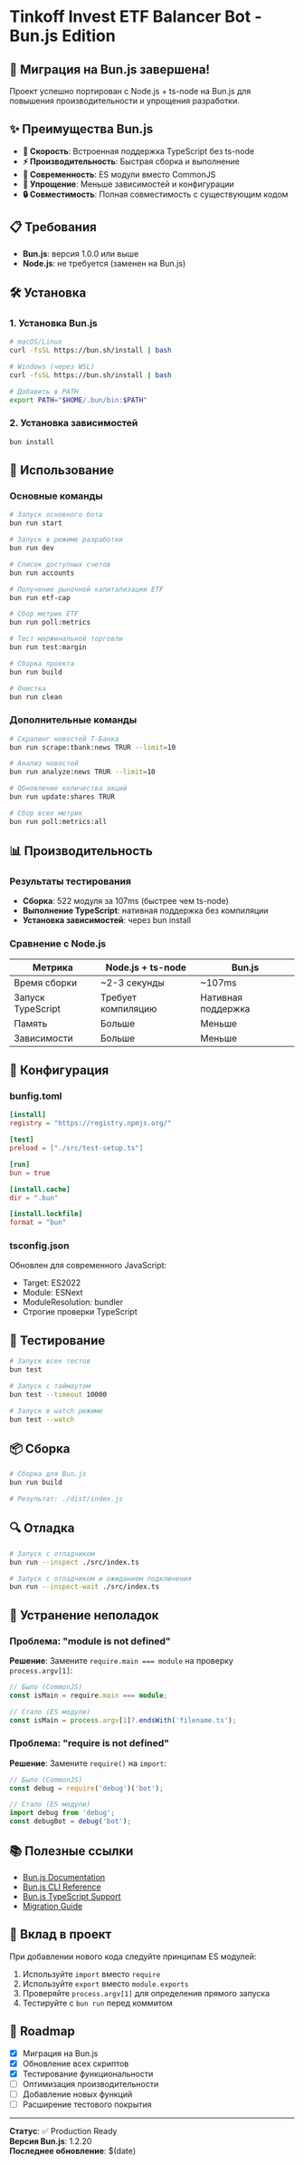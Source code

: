# Tinkoff Invest ETF Balancer Bot - Bun.js Edition

## 🚀 Миграция на Bun.js завершена!

Проект успешно портирован с Node.js + ts-node на Bun.js для повышения производительности и упрощения разработки.

## ✨ Преимущества Bun.js

- **🚀 Скорость**: Встроенная поддержка TypeScript без ts-node
- **⚡ Производительность**: Быстрая сборка и выполнение
- **🔄 Современность**: ES модули вместо CommonJS
- **🎯 Упрощение**: Меньше зависимостей и конфигурации
- **🔒 Совместимость**: Полная совместимость с существующим кодом

## 📋 Требования

- **Bun.js**: версия 1.0.0 или выше
- **Node.js**: не требуется (заменен на Bun.js)

## 🛠️ Установка

### 1. Установка Bun.js

```bash
# macOS/Linux
curl -fsSL https://bun.sh/install | bash

# Windows (через WSL)
curl -fsSL https://bun.sh/install | bash

# Добавить в PATH
export PATH="$HOME/.bun/bin:$PATH"
```

### 2. Установка зависимостей

```bash
bun install
```

## 🚀 Использование

### Основные команды

```bash
# Запуск основного бота
bun run start

# Запуск в режиме разработки
bun run dev

# Список доступных счетов
bun run accounts

# Получение рыночной капитализации ETF
bun run etf-cap

# Сбор метрик ETF
bun run poll:metrics

# Тест маржинальной торговли
bun run test:margin

# Сборка проекта
bun run build

# Очистка
bun run clean
```

### Дополнительные команды

```bash
# Скрапинг новостей Т-Банка
bun run scrape:tbank:news TRUR --limit=10

# Анализ новостей
bun run analyze:news TRUR --limit=10

# Обновление количества акций
bun run update:shares TRUR

# Сбор всех метрик
bun run poll:metrics:all
```

## 📊 Производительность

### Результаты тестирования

- **Сборка**: 522 модуля за 107ms (быстрее чем ts-node)
- **Выполнение TypeScript**: нативная поддержка без компиляции
- **Установка зависимостей**: через bun install

### Сравнение с Node.js

| Метрика | Node.js + ts-node | Bun.js |
|---------|-------------------|---------|
| Время сборки | ~2-3 секунды | ~107ms |
| Запуск TypeScript | Требует компиляцию | Нативная поддержка |
| Память | Больше | Меньше |
| Зависимости | Больше | Меньше |

## 🔧 Конфигурация

### bunfig.toml

```toml
[install]
registry = "https://registry.npmjs.org/"

[test]
preload = ["./src/test-setup.ts"]

[run]
bun = true

[install.cache]
dir = ".bun"

[install.lockfile]
format = "bun"
```

### tsconfig.json

Обновлен для современного JavaScript:
- Target: ES2022
- Module: ESNext
- ModuleResolution: bundler
- Строгие проверки TypeScript

## 🧪 Тестирование

```bash
# Запуск всех тестов
bun test

# Запуск с таймаутом
bun test --timeout 10000

# Запуск в watch режиме
bun test --watch
```

## 📦 Сборка

```bash
# Сборка для Bun.js
bun run build

# Результат: ./dist/index.js
```

## 🔍 Отладка

```bash
# Запуск с отладчиком
bun run --inspect ./src/index.ts

# Запуск с отладчиком и ожиданием подключения
bun run --inspect-wait ./src/index.ts
```

## 🚨 Устранение неполадок

### Проблема: "module is not defined"

**Решение**: Замените `require.main === module` на проверку `process.argv[1]`:

```typescript
// Было (CommonJS)
const isMain = require.main === module;

// Стало (ES модули)
const isMain = process.argv[1]?.endsWith('filename.ts');
```

### Проблема: "require is not defined"

**Решение**: Замените `require()` на `import`:

```typescript
// Было (CommonJS)
const debug = require('debug')('bot');

// Стало (ES модули)
import debug from 'debug';
const debugBot = debug('bot');
```

## 📚 Полезные ссылки

- [Bun.js Documentation](https://bun.com/docs)
- [Bun.js CLI Reference](https://bun.com/docs/cli)
- [Bun.js TypeScript Support](https://bun.com/docs/runtime/typescript)
- [Migration Guide](https://bun.com/docs/guides/migrate-from-nodejs)

## 🤝 Вклад в проект

При добавлении нового кода следуйте принципам ES модулей:

1. Используйте `import` вместо `require`
2. Используйте `export` вместо `module.exports`
3. Проверяйте `process.argv[1]` для определения прямого запуска
4. Тестируйте с `bun run` перед коммитом

## 🎯 Roadmap

- [x] Миграция на Bun.js
- [x] Обновление всех скриптов
- [x] Тестирование функциональности
- [ ] Оптимизация производительности
- [ ] Добавление новых функций
- [ ] Расширение тестового покрытия

---

**Статус**: ✅ Production Ready  
**Версия Bun.js**: 1.2.20  
**Последнее обновление**: $(date)
